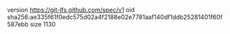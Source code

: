 version https://git-lfs.github.com/spec/v1
oid sha256:ae335f61f0edc575d02a4f2188e02e7781aaf140df1ddb25281401f60f587ebb
size 1130
